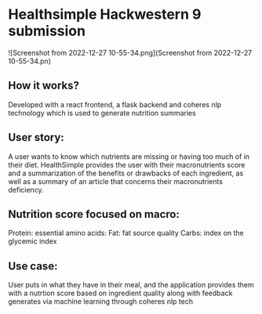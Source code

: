 # Healthsimple Hackwestern 9 submission

![Screenshot from 2022-12-27 10-55-34.png](Screenshot from 2022-12-27 10-55-34.pn)

## How it works?
Developed with a react frontend, a flask backend and coheres nlp technology which is used to generate nutrition summaries
## User story:
A user wants to know which nutrients are missing or having too much of in their diet. HealthSimple provides the user with their macronutrients score and a summarization of the benefits or drawbacks of each ingredient, as well as a summary of an article that concerns their macronutrients deficiency.  


## Nutrition score focused on macro: 
Protein: essential amino acids: 
Fat: fat source quality 
Carbs: index on the glycemic index

## Use case: 
User puts in what they have in their meal, and the application provides them with a nutrtion score based on ingredient quality along with feedback generates via machine learning through coheres nlp tech





